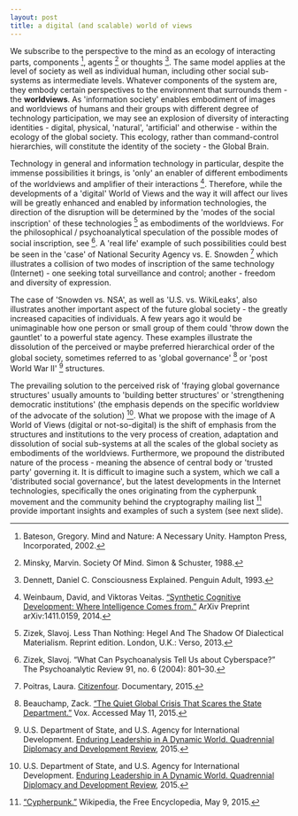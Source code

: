 ```yaml
---
layout: post
title: a digital (and scalable) world of views
---
```


We subscribe to the perspective to the mind as an ecology of interacting parts, components [^1], agents [^3] or thoughts [^2]. The same model applies at the level of society as well as individual human, including other social sub-systems as intermediate levels. Whatever components of the system are, they embody certain perspectives to the environment that surrounds them - the **worldviews**. As 'information society' enables embodiment of images and worldviews of humans and their groups with different degree of technology participation, we may see an explosion of diversity of interacting identities - digital, physical, 'natural', 'artificial' and otherwise - within the ecology of the global society. This ecology, rather than command-control hierarchies, will constitute the identity of the society - the Global Brain.

Technology in general and information technology in particular, despite the immense possibilities it brings, is 'only' an enabler of different embodiments of the worldviews and amplifier of their interactions [^4]. Therefore, while the developments of a 'digital' World of Views and the way it will affect our lives will be greatly enhanced and enabled by information technologies, the direction of the disruption will be determined by the 'modes of the social inscription' of these technologies [^6] as embodiments of the worldviews. For the philosophical / psychoanalytical speculation of the possible modes of social inscription, see [^5]. A 'real life' example of such possibilities could best be seen in the 'case' of National Security Agency vs. E. Snowden [^7] which illustrates a collision of two modes of inscription of the same technology (Internet) - one seeking total surveillance and control; another - freedom and diversity of expression.

The case of 'Snowden vs. NSA', as well as 'U.S. vs. WikiLeaks', also illustrates another important aspect of the future global society - the greatly increased capacities of individuals. A few years ago it would be unimaginable how one person or small group of them could 'throw down the gauntlet' to a powerful state agency. These examples illustrate the dissolution of the perceived or maybe preferred hierarchical order of the global society, sometimes referred to as 'global governance' [^8] or 'post World War II' [^9] structures.

The prevailing solution to the perceived risk of 'fraying global governance structures' usually amounts to 'building better structures' or 'strengthening democratic institutions' (the emphasis depends on the specific worldview of the advocate of the solution) [^9]. What we propose with the image of A World of Views (digital or not-so-digital) is the shift of emphasis from the structures and institutions to the very process of creation, adaptation and dissolution of social sub-systems at all the scales of the global society as embodiments of the worldviews. Furthermore, we propound the distributed nature of the process - meaning the absence of central body or 'trusted party' governing it. It is difficult to imagine such a system, which we call a 'distributed social governance', but the latest developments in the Internet technologies, specifically the ones originating from the cypherpunk movement and the community behind the cryptography mailing list [^10] provide important insights and examples of such a system (see next slide).

[^1]: Bateson, Gregory. Mind and Nature: A Necessary Unity. Hampton Press, Incorporated, 2002.
[^2]: Dennett, Daniel C. Consciousness Explained. Penguin Adult, 1993.
[^3]: Minsky, Marvin. Society Of Mind. Simon & Schuster, 1988.
[^4]: Weinbaum, David, and Viktoras Veitas. [“Synthetic Cognitive Development: Where Intelligence Comes from.”](http://arxiv.org/abs/1411.0159) ArXiv Preprint arXiv:1411.0159, 2014.
[^5]: Zizek, Slavoj. “What Can Psychoanalysis Tell Us about Cyberspace?” The Psychoanalytic Review 91, no. 6 (2004): 801–30.
[^6]: Zizek, Slavoj. Less Than Nothing: Hegel And The Shadow Of Dialectical Materialism. Reprint edition. London, U.K.: Verso, 2013.
[^7]: Poitras, Laura. [Citizenfour](http://www.imdb.com/title/tt4044364/?ref_=fn_al_tt_1). Documentary, 2015.
[^8]: Beauchamp, Zack. [“The Quiet Global Crisis That Scares the State Department.”](http://www.vox.com/2015/4/29/8514239/qddr-2015) Vox. Accessed May 11, 2015.
[^9]: U.S. Department of State, and U.S. Agency for International Development. [Enduring Leadership in A Dynamic World. Quadrennial Diplomacy and Development Review](www.usaid.gov/sites/default/files/documents/1870/QDDR2015.pdf), 2015.
[^10]: [“Cypherpunk.”](http://en.wikipedia.org/w/index.php?title=Cypherpunk&oldid=661625856) Wikipedia, the Free Encyclopedia, May 9, 2015.
